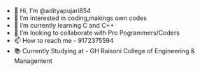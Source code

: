 - 👋 Hi, I’m @adityapujari854
- 👀 I’m interested in coding,makings own codes 
- 🌱 I’m currently learning C and C++
- 💞️ I’m looking to collaborate with Pro Pogrammers/Coders
- 📫 How to reach me - 9172375594
- 📚 Currently Studying at - GH Raisoni College of Engineering & Management
<!---
adityapujari854/aditya pujari is a ✨ special ✨ repository because its `README.md` (this file) appears on your GitHub profile.
You can click the Preview link to take a look at your changes.
--->
